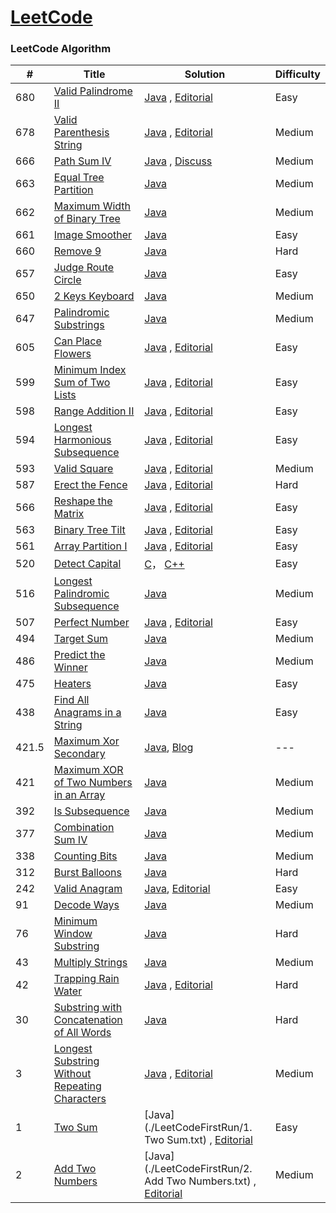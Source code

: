 [LeetCode](https://leetcode.com/)
========

### LeetCode Algorithm


| # | Title | Solution | Difficulty |
|---| ----- | -------- | ---------- |
|680|[Valid Palindrome II](https://leetcode.com/problems/valid-palindrome-ii/)| [Java](./algorithms/java/string/ValidPalindromeII.java) , [Editorial](https://leetcode.com/articles/valid-palindrome-ii/)|Easy|
|678|[Valid Parenthesis String](https://leetcode.com/problems/valid-parenthesis-string/)| [Java](./algorithms/java/ValidParenthesisString.java) , [Editorial](https://leetcode.com/articles/valid-string/)|Medium|
|666|[Path Sum IV](https://leetcode.com/problems/path-sum-iv/)| [Java](./algorithms/java/PathSumIV.java) , [Discuss](https://discuss.leetcode.com/category/1485/path-sum-iv)|Medium|
|663|[Equal Tree Partition](https://leetcode.com/problems/equal-tree-partition/)| [Java](./algorithms/java/EqualTreePartition.java)|Medium|
|662|[Maximum Width of Binary Tree](https://leetcode.com/problems/maximum-width-of-binary-tree/)| [Java](./algorithms/java/tree/MaximumWidthOfBinaryTree.java)|Medium|
|661|[Image Smoother](https://leetcode.com/problems/image-smoother/)| [Java](./algorithms/java/ImageSmoother.java)|Easy|
|660|[Remove 9](https://leetcode.com/problems/remove-9/)| [Java](./algorithms/java/Remove9.java)|Hard|
|657|[Judge Route Circle](https://leetcode.com/problems/judge-route-circle/)| [Java](./algorithms/java/JudgeRouteCircle.java)|Easy|
|650|[2 Keys Keyboard](https://leetcode.com/problems/2-keys-keyboard/)| [Java](./algorithms/java/TwoKeysKeyboard.java)|Medium|
|647|[Palindromic Substrings](https://leetcode.com/problems/palindromic-substrings/)| [Java](./algorithms/java/PalindromicSubstrings.java)|Medium|
|605|[Can Place Flowers](https://leetcode.com/problems/can-place-flowers/)| [Java](./algorithms/java/CanPlaceFlowers.java) , [Editorial](https://leetcode.com/articles/can-place-flowers/)|Easy|
|599|[Minimum Index Sum of Two Lists](https://leetcode.com/problems/minimum-index-sum-of-two-lists/)| [Java](./algorithms/java/MinimumIndexSumOfTwoLists.java) , [Editorial](https://leetcode.com/articles/minimum-index-sum-of-two-lists/)|Easy|
|598|[Range Addition II](https://leetcode.com/problems/range-addition-ii/)| [Java](./algorithms/java/RangeAdditionII.java) , [Editorial](https://leetcode.com/articles/range-addition-ii/)|Easy|
|594|[Longest Harmonious Subsequence](https://leetcode.com/problems/longest-harmonious-subsequence/)| [Java](./algorithms/java/LongestHarmoniousSubsequence.java) , [Editorial](https://leetcode.com/articles/longest-harmonious-subsequence/)|Easy|
|593|[Valid Square](https://leetcode.com/problems/valid-square/)| [Java](./algorithms/java/ValidSquare.java) , [Editorial](https://leetcode.com/articles/valid-square/)|Medium|
|587|[Erect the Fence](https://leetcode.com/problems/erect-the-fence/)| [Java](./algorithms/java/ErectTheFence.java) , [Editorial](https://leetcode.com/articles/erect-the-fence/)|Hard|
|566|[Reshape the Matrix](https://leetcode.com/problems/reshape-the-matrix/)| [Java](./algorithms/java/ReshapeTheMatrix.java) , [Editorial](https://leetcode.com/articles/reshape-the-matrix/)|Easy|
|563|[Binary Tree Tilt](https://leetcode.com/problems/binary-tree-tilt/)| [Java](./algorithms/java/BinaryTreeTilt.java) , [Editorial](https://leetcode.com/articles/binary-tree-tilt/)|Easy|
|561|[Array Partition I](https://leetcode.com/problems/array-partition-i/)| [Java](./algorithms/java/ArrayPartitionI.java) , [Editorial](https://leetcode.com/articles/array-partitioning-i)|Easy|
|520|[Detect Capital](https://leetcode.com/problems/detect-capital/)| [C](./algorithms/c/DetectCapital.c)， [C++](./algorithms/cpp/DetectCapital.cpp)|Easy|
|516|[Longest Palindromic Subsequence](https://leetcode.com/problems/longest-palindromic-subsequence/)| [Java](./algorithms/java/LongestPalindromicSubsequence.java)|Medium|
|507|[Perfect Number](https://leetcode.com/problems/perfect-number/)| [Java](./algorithms/java/PerfectNumber.java) , [Editorial](https://leetcode.com/articles/perfect-number/)|Easy|
|494|[Target Sum](https://leetcode.com/problems/target-sum/)| [Java](./algorithms/java/TargetSum.java) |Medium|
|486|[Predict the Winner](https://leetcode.com/problems/predict-the-winner/)| [Java](./algorithms/java/PredictTheWinner.java) |Medium|
|475|[Heaters](https://leetcode.com/problems/heaters/)| [Java](./algorithms/java/Heaters.java) |Easy|
|438|[Find All Anagrams in a String](https://leetcode.com/problems/find-all-anagrams-in-a-string/)| [Java](./algorithms/java/string/FindAllAnagramsInAString.java) |Easy|
|421.5|[Maximum Xor Secondary](http://codeforces.com/problemset/problem/280/B/)| [Java](./algorithms/java/MaximumXorSecondary.java), [Blog](http://gautamimp.blogspot.com/2016/02/d-maximum-xor-secondary-find-max-and.html) | --- |
|421|[Maximum XOR of Two Numbers in an Array](https://leetcode.com/problems/maximum-xor-of-two-numbers-in-an-array/)| [Java](./algorithms/java/MaximumXOROfTwoNumbersInAnArray.java) |Medium|
|392|[Is Subsequence](https://leetcode.com/problems/is-subsequence/)| [Java](./algorithms/java/IsSubsequence.java) |Medium|
|377|[Combination Sum IV](https://leetcode.com/problems/combination-sum-iv/)| [Java](./algorithms/java/CombinationSumIV.java) |Medium|
|338|[Counting Bits](https://leetcode.com/problems/counting-bits/)| [Java](./algorithms/java/CountingBits.java) |Medium|
|312|[Burst Balloons](https://leetcode.com/problems/burst-balloons/)| [Java](./algorithms/java/BurstBalloons.java) |Hard|
|242|[Valid Anagram](https://leetcode.com/problems/valid-anagram/)| [Java](./algorithms/java/string/ValidAnagram.java),  [Editorial](https://leetcode.com/articles/valid-anagram/) |Easy|
|91|[Decode Ways](https://leetcode.com/problems/decode-ways/)| [Java](./algorithms/java/DecodeWays.java) |Medium|
|76|[Minimum Window Substring](https://leetcode.com/problems/minimum-window-substring/)| [Java](./algorithms/java/string/MinimumWindowSubstring.java) |Hard|
|43|[Multiply Strings](https://leetcode.com/problems/multiply-strings/)| [Java](./algorithms/java/MultiplyStrings.java) |Medium|
|42|[Trapping Rain Water](https://leetcode.com/problems/trapping-rain-water/)| [Java](./algorithms/java/TrappingRainWater.java) , [Editorial](https://leetcode.com/articles/trapping-rain-water/)|Hard|
|30|[Substring with Concatenation of All Words](https://leetcode.com/problems/substring-with-concatenation-of-all-words/)| [Java](./algorithms/java/string/SubstringWithConcatenationOfAllWords.java) |Hard|
|3|[Longest Substring Without Repeating Characters](https://leetcode.com/problems/longest-substring-without-repeating-characters/)| [Java](./algorithms/java/string/LongestSubstringWithoutRepeatingCharacters.java) , [Editorial](https://leetcode.com/articles/longest-substring-without-repeating-characters) |Medium|
|1|[Two Sum](https://leetcode.com/problems/two-sum)| [Java](./LeetCodeFirstRun/1. Two Sum.txt) , [Editorial](https://leetcode.com/articles/two-sum)|Easy|
|2|[Add Two Numbers](https://leetcode.com/problems/add-two-numbers)| [Java](./LeetCodeFirstRun/2. Add Two Numbers.txt) , [Editorial](https://leetcode.com/articles/add-two-numbers)|Medium|

